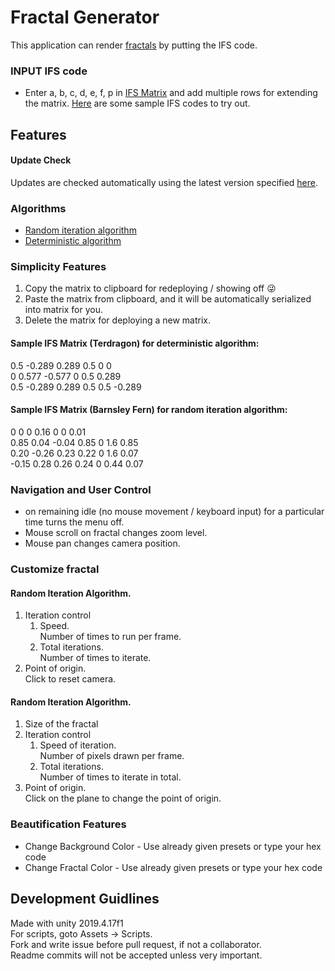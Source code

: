 # Fractal Generator
This application can render [fractals](https://en.wikipedia.org/wiki/Fractal) by putting the IFS code.

### INPUT IFS code
- Enter a, b, c, d, e, f, p in [IFS Matrix](https://en.wikipedia.org/wiki/Iterated_function_system) and add multiple rows for extending the matrix.
[Here](https://github.com/shreyanshanchlia/FractalGenerator/blob/main/IFS%20Samples.md) are some sample IFS codes to try out.

## Features
#### Update Check
Updates are checked automatically using the latest version specified [here](https://github.com/shreyanshanchlia/FractalGenerator/blob/main/LatestVersion.txt).

### Algorithms
* [Random iteration algorithm](https://en.wikipedia.org/wiki/Randomized_algorithm)
* [Deterministic algorithm](https://en.wikipedia.org/wiki/Deterministic_algorithm)

### Simplicity Features
1. Copy the matrix to clipboard for redeploying / showing off :stuck_out_tongue_winking_eye:
1. Paste the matrix from clipboard, and it will be automatically serialized into matrix for you.
1. Delete the matrix for deploying a new matrix. </br>

#### <b> Sample IFS Matrix (Terdragon) for deterministic algorithm: </b><br>
0.5 -0.289 0.289 0.5 0 0 <br>
0 0.577 -0.577 0 0.5 0.289 <br>
0.5 -0.289 0.289 0.5 0.5 -0.289

#### <b> Sample IFS Matrix (Barnsley Fern) for random iteration algorithm: </b><br>
0 0 0 0.16 0 0 0.01 <br>
0.85 0.04 -0.04 0.85 0 1.6 0.85 <br>
0.20 -0.26 0.23 0.22 0 1.6 0.07 <br>
-0.15 0.28 0.26 0.24 0 0.44 0.07

### Navigation and User Control
- on remaining idle (no mouse movement / keyboard input) for a particular time turns the menu off.
- Mouse scroll on fractal changes zoom level.
- Mouse pan changes camera position.

### Customize fractal

#### Random Iteration Algorithm.
1. Iteration control 
   1. Speed. <br>
   Number of times to run per frame.
   1. Total iterations. <br>
   Number of times to iterate.
1. Point of origin. <br>
Click to reset camera.

#### Random Iteration Algorithm.
1. Size of the fractal
1. Iteration control 
   1. Speed of iteration. <br>
   Number of pixels drawn per frame.
   1. Total iterations. <br>
   Number of times to iterate in total.
1. Point of origin. <br>
Click on the plane to change the point of origin.

### Beautification Features
- Change Background Color - Use already given presets or type your hex code
- Change Fractal Color - Use already given presets or type your hex code

## Development Guidlines
Made with unity 2019.4.17f1 <br>
For scripts, goto Assets -> Scripts. <br>
Fork and write issue before pull request, if not a collaborator. <br>
Readme commits will not be accepted unless very important. <br>
